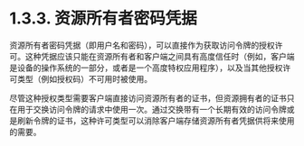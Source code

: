 1.3.3. 资源所有者密码凭据
==================================
资源所有者密码凭据（即用户名和密码），可以直接作为获取访问令牌的授权许可。这种凭据应该只能在资源所有者和客户端之间具有高度信任时（例如，客户端是设备的操作系统的一部分，或者是一个高度特权应用程序），以及当其他授权许可类型（例如授权码）不可用时被使用。

尽管这种授权类型需要客户端直接访问资源所有者的证书，但资源拥有者的证书只在用于交换访问令牌的请求中使用一次。通过交换带有一个长期有效的访问令牌或是刷新令牌的证书，这种许可类型可以消除客户端存储资源所有者凭据供将来使用的需要。